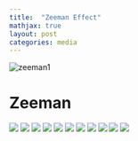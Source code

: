 ```yaml
---
title:  "Zeeman Effect"
mathjax: true
layout: post
categories: media
---
```


![zeeman1](https://raw.githubusercontent.com/darin-momayezi/darin-momayezi.github.io/master/images/zeeman1.png)

# Zeeman

<img src="https://raw.githubusercontent.com/darin-momayezi/darin-momayezi.github.io/master/images/zeeman1.png" />
<img src="https://raw.githubusercontent.com/darin-momayezi/darin-momayezi.github.io/master/images/zeeman2.png" />
<img src="https://raw.githubusercontent.com/darin-momayezi/darin-momayezi.github.io/master/images/zeeman3.png" />
<img src="https://raw.githubusercontent.com/darin-momayezi/darin-momayezi.github.io/master/images/zeeman4.png" />
<img src="https://raw.githubusercontent.com/darin-momayezi/darin-momayezi.github.io/master/images/zeeman5.png" />
<img src="https://raw.githubusercontent.com/darin-momayezi/darin-momayezi.github.io/master/images/zeeman6.png" />
<img src="https://raw.githubusercontent.com/darin-momayezi/darin-momayezi.github.io/master/images/zeeman7.png" />
<img src="https://raw.githubusercontent.com/darin-momayezi/darin-momayezi.github.io/master/images/zeeman8.png" />
<img src="https://raw.githubusercontent.com/darin-momayezi/darin-momayezi.github.io/master/images/zeeman9.png" />
<img src="https://raw.githubusercontent.com/darin-momayezi/darin-momayezi.github.io/master/images/zeeman10.png" />
<img src="https://raw.githubusercontent.com/darin-momayezi/darin-momayezi.github.io/master/images/zeeman11.png" />
